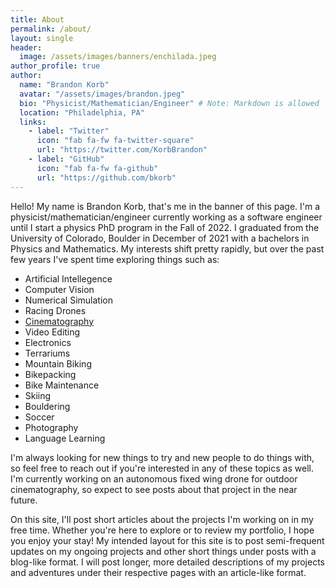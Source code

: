 ```yaml
---
title: About
permalink: /about/
layout: single
header:
  image: /assets/images/banners/enchilada.jpeg
author_profile: true
author:
  name: "Brandon Korb"
  avatar: "/assets/images/brandon.jpeg"
  bio: "Physicist/Mathematician/Engineer" # Note: Markdown is allowed
  location: "Philadelphia, PA"
  links:
    - label: "Twitter"
      icon: "fab fa-fw fa-twitter-square"
      url: "https://twitter.com/KorbBrandon"
    - label: "GitHub"
      icon: "fab fa-fw fa-github"
      url: "https://github.com/bkorb"
---
```


Hello!  My name is Brandon Korb, that's me in the banner of this page.  I'm a physicist/mathematician/engineer currently working as a software engineer until I start a physics PhD program in the Fall of 2022.  I graduated from the University of Colorado, Boulder in December of 2021 with a bachelors in Physics and Mathematics.  My interests shift pretty rapidly, but over the past few years I've spent time exploring things such as:
 - Artificial Intellegence
 - Computer Vision
 - Numerical Simulation
 - Racing Drones
 - [Cinematography](/tags/#cinematography)
 - Video Editing
 - Electronics
 - Terrariums
 - Mountain Biking
 - Bikepacking
 - Bike Maintenance
 - Skiing
 - Bouldering
 - Soccer
 - Photography
 - Language Learning

I'm always looking for new things to try and new people to do things with, so feel free to reach out if you're interested in any of these topics as well.  I'm currently working on an autonomous fixed wing drone for outdoor cinematography, so expect to see posts about that project in the near future.

On this site, I'll post short articles about the projects I'm working on in my free time. Whether you're here to explore or to review my portfolio, I hope you enjoy your stay!  My intended layout for this site is to post semi-frequent updates on my ongoing projects and other short things under posts with a blog-like format.  I will post longer, more detailed descriptions of my projects and adventures under their respective pages with an article-like format.